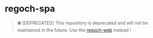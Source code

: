# regoch-spa
> :no_entry: [DEPRECATED] This repository is deprecated and will not be maintained in the future. Use the [regoch-web](https://github.com/smikodanic/regoch-web) instead !


